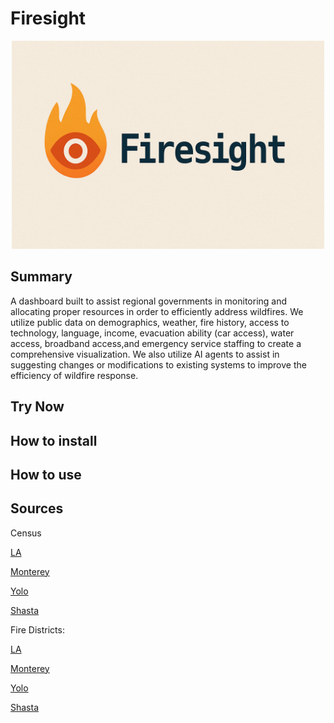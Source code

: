 # Firesight

<div align="center">
  <img src="assets/firesight_banner.png" alt="Firesight Logo" width="500"/>
</div>

## Summary
A dashboard built to assist regional governments in monitoring and allocating proper resources in order to efficiently address wildfires. We utilize public data on demographics, weather, fire history, access to technology, language, income, evacuation ability (car access), water access, broadband access,and emergency service staffing to create a comprehensive visualization. We also utilize AI agents to assist in suggesting changes or modifications to existing systems to improve the efficiency of wildfire response.

## Try Now

## How to install

## How to use

## Sources
Census 

[LA](https://labormarketinfo.edd.ca.gov/file/Census2022/LAdp2022.pdf)

[Monterey](https://labormarketinfo.edd.ca.gov/file/Census2022/montedp2022.pdf)

[Yolo](https://labormarketinfo.edd.ca.gov/file/Census2022/yolodp2022.pdf)

[Shasta](https://labormarketinfo.edd.ca.gov/file/Census2022/shastdp2022.pdf)

Fire Districts:

[LA](https://geohub.lacity.org/datasets/691409b93f8d4d9e81f9a593c53ed069_3/explore?location=34.018933%2C-118.412043%2C9.93)

[Monterey](https://montereycountyopendata-12017-01-13t232948815z-montereyco.opendata.arcgis.com/datasets/MontereyCo::fire-protection-districts-1/explore)

[Yolo](https://data.sacog.org/datasets/865c671f824b46548332ade360077141_1/about)

[Shasta](https://data-shasta.opendata.arcgis.com/datasets/a3af0c1268ca41ed86af626e0a22effb_7/explore?location=40.738145%2C-122.164438%2C9.42)
